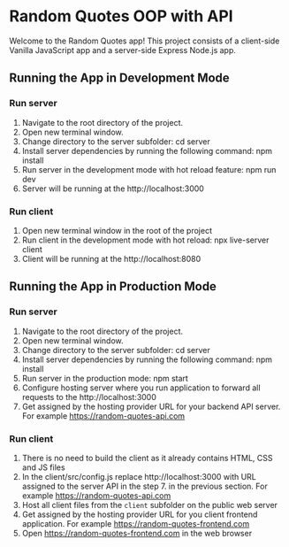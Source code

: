 # Random Quotes OOP with API

Welcome to the Random Quotes app!
This project consists of a client-side Vanilla JavaScript app and a server-side Express Node.js app.

## Running the App in Development Mode

### Run server

1. Navigate to the root directory of the project.
1. Open new terminal window.
1. Change directory to the server subfolder:
   cd server
1. Install server dependencies by running the following command:
   npm install
1. Run server in the development mode with hot reload feature:
   npm run dev
1. Server will be running at the http://localhost:3000

### Run client

1. Open new terminal window in the root of the project
1. Run client in the development mode with hot reload:
   npx live-server client
1. Client will be running at the http://localhost:8080

## Running the App in Production Mode

### Run server

1. Navigate to the root directory of the project.
1. Open new terminal window.
1. Change directory to the server subfolder:
   cd server
1. Install server dependencies by running the following command:
   npm install
1. Run server in the production mode:
   npm start
1. Configure hosting server where you run application to forward all requests to the http://localhost:3000
1. Get assigned by the hosting provider URL for your backend API server.
   For example https://random-quotes-api.com

### Run client

1. There is no need to build the client as it already contains HTML, CSS and JS files
1. In the client/src/config.js replace http://localhost:3000 with URL assigned to the server API in the step 7. in the previous section. For example https://random-quotes-api.com
1. Host all client files from the `client` subfolder on the public web server
1. Get assigned by the hosting provider URL for you client frontend application.
   For example https://random-quotes-frontend.com
1. Open https://random-quotes-frontend.com in the web browser
